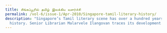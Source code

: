 ```yaml
---
title: சிங்கப்பூரில் தமிழ் இலக்கிய வளர்ச்சி
permalink: /vol-6/issue-1/Apr-2010/Singapore-tamil-literary-history/
description: "Singapore’s Tamil literary scene has over a hundred years’
  history. Senior Librarian Malarvele Ilangovan traces its development. "
---
```

